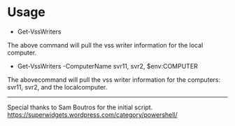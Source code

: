 # Usage #

- Get-VssWriters

The above command will pull the vss writer information for the local computer.

- Get-VssWriters -ComputerName svr11, svr2, $env:COMPUTER

The abovecommand will pull the vss writer information for the computers: svr11, svr2, and the localcomputer.

---

Special thanks to Sam Boutros for the initial script.
https://superwidgets.wordpress.com/category/powershell/